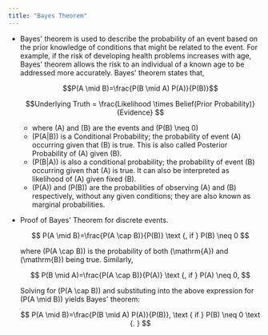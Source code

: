 ```yaml
---
title: "Bayes Theorem"
---
```


-   Bayes' theorem is used to describe the probability of an event based on the prior knowledge of conditions that might be related to the event. For example, if the risk of developing health problems increases with age, Bayes' theorem allows the risk to an individual of a known age to be addressed more accurately. Bayes' theorem states that,
    
    $$P(A \mid B)=\frac{P(B \mid A) P(A)}{P(B)}$$
    
    $$Underlying Truth = \frac{Likelihood \times Belief(Prior Probability)}{Evidence} $$
    
    -   where \(A\) and \(B\) are the events and \(P(B) \neq 0\)
    -   \(P(A|B)\) is a Conditional Probability; the probability of event \(A\) occurring given that \(B\) is true. This is also called Posterior Probability of \(A\) given \(B\).
    -   \(P(B|A)\) is also a conditional probability; the probability of event \(B\) occurring given that \(A\) is true. It can also be interpreted as likelihood of \(A\) given fixed \(B\).
    -   \(P(A)\) and \(P(B)\) are the probabilities of observing \(A\) and \(B\) respectively, without any given conditions; they are also known as marginal probabilities.
-   Proof of Bayes' Theorem for discrete events.
    
    $$ P(A \mid B)=\frac{P(A \cap B)}{P(B)} \text {, if } P(B) \neq 0 $$
    
    where \(P(A \cap B)\) is the probability of both \(\mathrm{A}\) and \(\mathrm{B}\) being true. Similarly,  
    
    $$ P(B \mid A)=\frac{P(A \cap B)}{P(A)} \text {, if } P(A) \neq 0, $$
    
    Solving for \(P(A \cap B)\) and substituting into the above expression for \(P(A \mid B)\) yields Bayes' theorem:  
    
    $$ P(A \mid B)=\frac{P(B \mid A) P(A)}{P(B)}, \text { if } P(B) \neq 0 \text {. } $$
